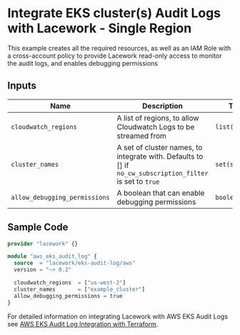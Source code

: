 # Integrate EKS cluster(s) Audit Logs with Lacework - Single Region

This example creates all the required resources, as well as an IAM Role with a cross-account policy to
provide Lacework read-only access to monitor the audit logs, and enables debugging permissions

## Inputs

| Name                          | Description                                                                                               | Type           |
|-------------------------------|-----------------------------------------------------------------------------------------------------------|----------------|
| `cloudwatch_regions`          | A list of regions, to allow Cloudwatch Logs to be streamed from                                           | `list(string)` |
| `cluster_names`               | A set of cluster names, to integrate with. Defaults to [] if `no_cw_subscription_filter` is set to `true` | `set(string)`  |
| `allow_debugging_permissions` | A boolean that can enable debugging permissions                                                           | `boolean`      |

## Sample Code

```terraform
provider "lacework" {}

module "aws_eks_audit_log" {
  source  = "lacework/eks-audit-log/aws"
  version = "~> 0.2"

  cloudwatch_regions  = ["us-west-2"]
  cluster_names       = ["example_cluster"]
  allow_debugging_permissions = true
}
```

For detailed information on integrating Lacework with AWS EKS Audit Logs see [AWS EKS Audit Log Integration with Terraform](https://docs.lacework.com/aws-eks-audit-log-integration-with-terraform).
